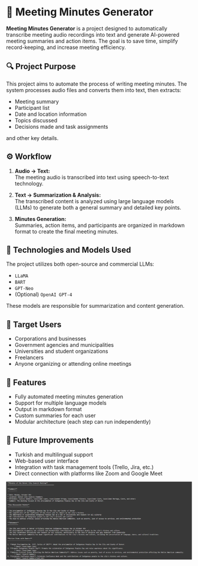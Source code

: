 # 📝 Meeting Minutes Generator

**Meeting Minutes Generator** is a project designed to automatically transcribe meeting audio recordings into text and generate AI-powered meeting summaries and action items. The goal is to save time, simplify record-keeping, and increase meeting efficiency.

## 🔍 Project Purpose

This project aims to automate the process of writing meeting minutes. The system processes audio files and converts them into text, then extracts:

- Meeting summary  
- Participant list  
- Date and location information  
- Topics discussed  
- Decisions made and task assignments  

and other key details.

## ⚙️ Workflow

1. **Audio → Text:**  
   The meeting audio is transcribed into text using speech-to-text technology.

2. **Text → Summarization & Analysis:**  
   The transcribed content is analyzed using large language models (LLMs) to generate both a general summary and detailed key points.

3. **Minutes Generation:**  
   Summaries, action items, and participants are organized in markdown format to create the final meeting minutes.

## 🧠 Technologies and Models Used

The project utilizes both open-source and commercial LLMs:

- `LLaMA`  
- `BART`  
- `GPT-Neo`  
- (Optional) `OpenAI GPT-4`  

These models are responsible for summarization and content generation.

## 👥 Target Users

- Corporations and businesses  
- Government agencies and municipalities  
- Universities and student organizations  
- Freelancers  
- Anyone organizing or attending online meetings  

## 🌟 Features

- Fully automated meeting minutes generation  
- Support for multiple language models  
- Output in markdown format  
- Custom summaries for each user  
- Modular architecture (each step can run independently)

## 🔮 Future Improvements

- Turkish and multilingual support  
- Web-based user interface  
- Integration with task management tools (Trello, Jira, etc.)  
- Direct connection with platforms like Zoom and Google Meet  

![LLaMA Output](lama_output-16%20211312.png)


